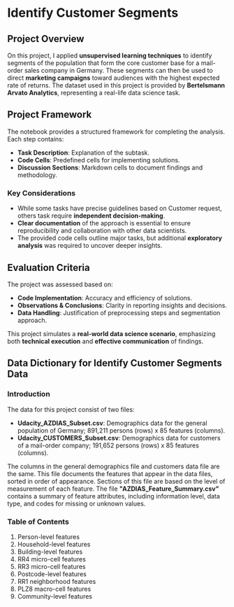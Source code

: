 # Identify Customer Segments

## Project Overview
On this project, I applied **unsupervised learning techniques** to identify segments of the population that form the core customer base for a mail-order sales company in Germany. These segments can then be used to direct **marketing campaigns** toward audiences with the highest expected rate of returns. The dataset used in this project is provided by **Bertelsmann Arvato Analytics**, representing a real-life data science task.

## Project Framework
The notebook provides a structured framework for completing the analysis. Each step contains:
- **Task Description**: Explanation of the subtask.
- **Code Cells**: Predefined cells for implementing solutions.
- **Discussion Sections**: Markdown cells to document findings and methodology.

### Key Considerations
- While some tasks have precise guidelines based on Customer request, others task require **independent decision-making**.
- **Clear documentation** of the approach is essential to ensure reproducibility and collaboration with other data scientists.
- The provided code cells outline major tasks, but additional **exploratory analysis** was required to uncover deeper insights.

## Evaluation Criteria
The project was assessed based on:
- **Code Implementation**: Accuracy and efficiency of solutions.
- **Observations & Conclusions**: Clarity in reporting insights and decisions.
- **Data Handling**: Justification of preprocessing steps and segmentation approach.

This project simulates a **real-world data science scenario**, emphasizing both **technical execution** and **effective communication** of findings.

## Data Dictionary for Identify Customer Segments Data

### Introduction
The data for this project consist of two files:
- **Udacity_AZDIAS_Subset.csv**: Demographics data for the general population of Germany; 891,211 persons (rows) x 85 features (columns).
- **Udacity_CUSTOMERS_Subset.csv**: Demographics data for customers of a mail-order company; 191,652 persons (rows) x 85 features (columns).

The columns in the general demographics file and customers data file are the same. This file documents the features that appear in the data files, sorted in order of appearance. Sections of this file are based on the level of measurement of each feature. The file **"AZDIAS_Feature_Summary.csv"** contains a summary of feature attributes, including information level, data type, and codes for missing or unknown values.

### Table of Contents
1. Person-level features
2. Household-level features
3. Building-level features
4. RR4 micro-cell features
5. RR3 micro-cell features
6. Postcode-level features
7. RR1 neighborhood features
8. PLZ8 macro-cell features
9. Community-level features
